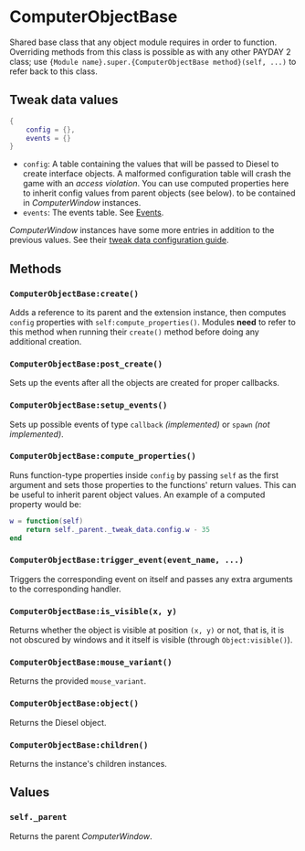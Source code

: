 # ComputerObjectBase
Shared base class that any object module requires in order to function. Overriding methods from this class is possible as with any other PAYDAY 2 class; use `{Module name}.super.{ComputerObjectBase method}(self, ...)` to refer back to this class.
## Tweak data values
```lua
{
    config = {},
    events = {}
}
```
* `config`: A table containing the values that will be passed to Diesel to create interface objects. A malformed configuration table will crash the game with an *access violation*. You can use computed properties here to inherit config values from parent objects (see below).
 to be contained in *ComputerWindow* instances.
* `events`: The events table. See [Events](../../events.md).

*ComputerWindow* instances have some more entries in addition to the previous values. See their [tweak data configuration guide](./ComputerWindow.md).

## Methods
### `ComputerObjectBase:create()`
Adds a reference to its parent and the extension instance, then computes `config` properties with `self:compute_properties()`. Modules **need** to refer to this method when running their `create()` method before doing any additional creation.
### `ComputerObjectBase:post_create()`
Sets up the events after all the objects are created for proper callbacks.
### `ComputerObjectBase:setup_events()`
Sets up possible events of type `callback` *(implemented)* or `spawn` *(not implemented)*. 
### `ComputerObjectBase:compute_properties()`
Runs function-type properties inside `config` by passing `self` as the first argument and sets those properties to the functions' return values. This can be useful to inherit parent object values. An example of a computed property would be:
```lua
w = function(self)
    return self._parent._tweak_data.config.w - 35
end
```
### `ComputerObjectBase:trigger_event(event_name, ...)`
Triggers the corresponding event on itself and passes any extra arguments to the corresponding handler.
### `ComputerObjectBase:is_visible(x, y)`
Returns whether the object is visible at position `(x, y)` or not, that is, it is not obscured by windows and it itself is visible (through `Object:visible()`).
### `ComputerObjectBase:mouse_variant()`
Returns the provided `mouse_variant`.
### `ComputerObjectBase:object()`
Returns the Diesel object.
### `ComputerObjectBase:children()`
Returns the instance's children instances.
## Values
### `self._parent`
Returns the parent *ComputerWindow*.